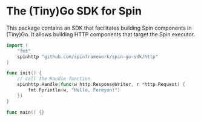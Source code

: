 # The (Tiny)Go SDK for Spin

This package contains an SDK that facilitates building Spin components in
(Tiny)Go. It allows building HTTP components that target the Spin
executor.

```go
import (
	"fmt"
	spinhttp "github.com/spinframework/spin-go-sdk/http"
)

func init() {
    // call the Handle function
    spinhttp.Handle(func(w http.ResponseWriter, r *http.Request) {
        fmt.Fprintln(w, "Hello, Fermyon!")
    })
}

func main() {}
```
